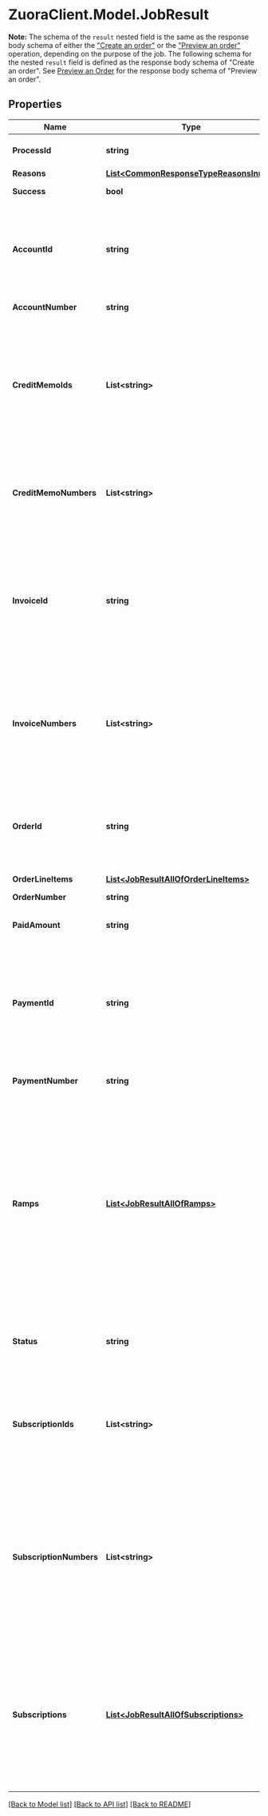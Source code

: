 # ZuoraClient.Model.JobResult
**Note:** The schema of the `result` nested field is the same as the response body schema of either the [\"Create an order\"](https://www.zuora.com/developer/api-reference/#operation/POST_Order) or the [\"Preview an order\"](https://www.zuora.com/developer/api-reference/#operation/POST_PreviewOrder) operation, depending on the purpose of the job.  The following schema for the nested `result` field is defined as the response body schema of \"Create an order\". See [Preview an Order](https://www.zuora.com/developer/api-reference/#operation/POST_PreviewOrder) for the response body schema of \"Preview an order\".  

## Properties

Name | Type | Description | Notes
------------ | ------------- | ------------- | -------------
**ProcessId** | **string** | The Id of the process that handle the operation.  | [optional] 
**Reasons** | [**List&lt;CommonResponseTypeReasonsInner&gt;**](CommonResponseTypeReasonsInner.md) |  | [optional] 
**Success** | **bool** | Indicates whether the call succeeded.  | [optional] 
**AccountId** | **string** | The account ID for the order. This field is returned only when the &#x60;returnIds&#x60; query parameter in the \&quot;Create an order asynchronously\&quot; operation is set to &#x60;true&#x60;. | [optional] 
**AccountNumber** | **string** | The account number for the order. | [optional] 
**CreditMemoIds** | **List&lt;string&gt;** | An array of the credit memo IDs that are generated in the \&quot;Create an order asynchronously\&quot; operation. This field is returned only when the &#x60;returnIds&#x60; query parameter in the \&quot;Create an order asynchronously\&quot; operation is set to &#x60;true&#x60;. | [optional] 
**CreditMemoNumbers** | **List&lt;string&gt;** | An array of the credit memo numbers generated in this order request. The credit memo is only available if you have the Invoice Settlement feature enabled. | [optional] 
**InvoiceId** | **string** | An array of the invoice IDs that are generated in the \&quot;Create an order asynchronously\&quot; operation. This field is returned only when the &#x60;returnIds&#x60; query parameter in the \&quot;Create an order asynchronously\&quot; operation is set to &#x60;true&#x60;. | [optional] 
**InvoiceNumbers** | **List&lt;string&gt;** | An array of the invoice numbers generated in this order request. Normally it includes one invoice number only, but can include multiple items when a subscription was tagged as invoice separately. | [optional] 
**OrderId** | **string** | The ID of the order created. This field is returned only when the &#x60;returnIds&#x60; query parameter in the \&quot;Create an order asynchronously\&quot; operation is set to &#x60;true&#x60;. | [optional] 
**OrderLineItems** | [**List&lt;JobResultAllOfOrderLineItems&gt;**](JobResultAllOfOrderLineItems.md) |  | [optional] 
**OrderNumber** | **string** | The order number of the order created. | [optional] 
**PaidAmount** | **string** | The total amount collected in this order request. | [optional] 
**PaymentId** | **string** | The ID of the payment that is collected in the \&quot;Create an order asynchronously\&quot; operation. This field is returned only when the &#x60;returnIds&#x60; query parameter in the \&quot;Create an order asynchronously\&quot; operation is set to &#x60;true&#x60;. | [optional] 
**PaymentNumber** | **string** | The payment number that collected in this order request. | [optional] 
**Ramps** | [**List&lt;JobResultAllOfRamps&gt;**](JobResultAllOfRamps.md) | **Note**: This field is only available if you have the Ramps feature enabled. The [Orders](https://knowledgecenter.zuora.com/Billing/Subscriptions/Orders/AA_Overview_of_Orders) feature must be enabled before you can access the [Ramps](https://knowledgecenter.zuora.com/Billing/Subscriptions/Orders/Ramps_and_Ramp_Metrics/A_Overview_of_Ramps_and_Ramp_Metrics) feature. The Ramps feature is available for customers with Enterprise and Nine editions by default. If you are a Growth customer, see [Zuora Editions](https://knowledgecenter.zuora.com/BB_Introducing_Z_Business/C_Zuora_Editions) for pricing information coming October 2020.  The ramp definitions created by this order request.  | [optional] 
**Status** | **string** | Status of the order. &#x60;Pending&#x60; is only applicable for an order that contains a &#x60;CreateSubscription&#x60; order action. | [optional] 
**SubscriptionIds** | **List&lt;string&gt;** | Container for the IDs of the subscriptions in the order. This field is returned only when the &#x60;returnIds&#x60; query parameter in the \&quot;Create an order asynchronously\&quot; operation is set to &#x60;true&#x60;. | [optional] 
**SubscriptionNumbers** | **List&lt;string&gt;** | **Note:** This field is in Zuora REST API version control. Supported minor versions are 222.4 or earlier. To use this field in the method, you must set the &#x60;zuora-version&#x60; parameter to the minor version number in the request header.  Container for the subscription numbers of the subscriptions in an order.  | [optional] 
**Subscriptions** | [**List&lt;JobResultAllOfSubscriptions&gt;**](JobResultAllOfSubscriptions.md) | **Note:** This field is in Zuora REST API version control. Supported minor versions are 223.0 or later. To use this field in the method, you must set the &#x60;zuora-version&#x60; parameter to the minor version number in the request header.  Container for the subscription numbers and statuses in an order.  | [optional] 

[[Back to Model list]](../README.md#documentation-for-models) [[Back to API list]](../README.md#documentation-for-api-endpoints) [[Back to README]](../README.md)


